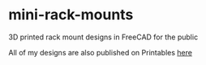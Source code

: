 # mini-rack-mounts
3D printed rack mount designs in FreeCAD for the public

All of my designs are also published on Printables [here](https://www.printables.com/@PhucBinh_2534769)
